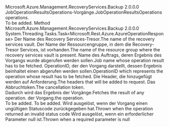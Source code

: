 <Type Name="IJobOperationResultsOperations" FullName="Microsoft.Azure.Management.RecoveryServices.Backup.IJobOperationResultsOperations">
  <TypeSignature Language="C#" Value="public interface IJobOperationResultsOperations" />
  <TypeSignature Language="ILAsm" Value=".class public interface auto ansi abstract IJobOperationResultsOperations" />
  <TypeSignature Language="DocId" Value="T:Microsoft.Azure.Management.RecoveryServices.Backup.IJobOperationResultsOperations" />
  <TypeSignature Language="VB.NET" Value="Public Interface IJobOperationResultsOperations" />
  <TypeSignature Language="F#" Value="type IJobOperationResultsOperations = interface" />
  <AssemblyInfo>
    <AssemblyName>Microsoft.Azure.Management.RecoveryServices.Backup</AssemblyName>
    <AssemblyVersion>2.0.0.0</AssemblyVersion>
  </AssemblyInfo>
  <Interfaces />
  <Docs>
    <summary>
            <span data-ttu-id="7316f-101">JobOperationResultsOperations-Vorgänge.</span><span class="sxs-lookup"><span data-stu-id="7316f-101">JobOperationResultsOperations operations.</span></span>
            </summary>
    <remarks>To be added.</remarks>
  </Docs>
  <Members>
    <Member MemberName="GetWithHttpMessagesAsync">
      <MemberSignature Language="C#" Value="public System.Threading.Tasks.Task&lt;Microsoft.Rest.Azure.AzureOperationResponse&gt; GetWithHttpMessagesAsync (string vaultName, string resourceGroupName, string jobName, string operationId, System.Collections.Generic.Dictionary&lt;string,System.Collections.Generic.List&lt;string&gt;&gt; customHeaders = null, System.Threading.CancellationToken cancellationToken = null);" />
      <MemberSignature Language="ILAsm" Value=".method public hidebysig newslot virtual instance class System.Threading.Tasks.Task`1&lt;class Microsoft.Rest.Azure.AzureOperationResponse&gt; GetWithHttpMessagesAsync(string vaultName, string resourceGroupName, string jobName, string operationId, class System.Collections.Generic.Dictionary`2&lt;string, class System.Collections.Generic.List`1&lt;string&gt;&gt; customHeaders, valuetype System.Threading.CancellationToken cancellationToken) cil managed" />
      <MemberSignature Language="DocId" Value="M:Microsoft.Azure.Management.RecoveryServices.Backup.IJobOperationResultsOperations.GetWithHttpMessagesAsync(System.String,System.String,System.String,System.String,System.Collections.Generic.Dictionary{System.String,System.Collections.Generic.List{System.String}},System.Threading.CancellationToken)" />
      <MemberSignature Language="F#" Value="abstract member GetWithHttpMessagesAsync : string * string * string * string * System.Collections.Generic.Dictionary&lt;string, System.Collections.Generic.List&lt;string&gt;&gt; * System.Threading.CancellationToken -&gt; System.Threading.Tasks.Task&lt;Microsoft.Rest.Azure.AzureOperationResponse&gt;" Usage="iJobOperationResultsOperations.GetWithHttpMessagesAsync (vaultName, resourceGroupName, jobName, operationId, customHeaders, cancellationToken)" />
      <MemberType>Method</MemberType>
      <AssemblyInfo>
        <AssemblyName>Microsoft.Azure.Management.RecoveryServices.Backup</AssemblyName>
        <AssemblyVersion>2.0.0.0</AssemblyVersion>
      </AssemblyInfo>
      <ReturnValue>
        <ReturnType>System.Threading.Tasks.Task&lt;Microsoft.Rest.Azure.AzureOperationResponse&gt;</ReturnType>
      </ReturnValue>
      <Parameters>
        <Parameter Name="vaultName" Type="System.String" />
        <Parameter Name="resourceGroupName" Type="System.String" />
        <Parameter Name="jobName" Type="System.String" />
        <Parameter Name="operationId" Type="System.String" />
        <Parameter Name="customHeaders" Type="System.Collections.Generic.Dictionary&lt;System.String,System.Collections.Generic.List&lt;System.String&gt;&gt;" />
        <Parameter Name="cancellationToken" Type="System.Threading.CancellationToken" />
      </Parameters>
      <Docs>
        <param name="vaultName">
            <span data-ttu-id="7316f-102">Der Name des Recovery Services-Tresor.</span><span class="sxs-lookup"><span data-stu-id="7316f-102">The name of the recovery services vault.</span></span>
            </param>
        <param name="resourceGroupName">
            <span data-ttu-id="7316f-103">Der Name der Ressourcengruppe, in dem die Recovery-Tresor Services, ist vorhanden.</span><span class="sxs-lookup"><span data-stu-id="7316f-103">The name of the resource group where the recovery services vault is present.</span></span>
            </param>
        <param name="jobName">
            <span data-ttu-id="7316f-104">Name des Auftrags, deren Ergebnis des Vorgangs wurde abgerufen werden sollen.</span><span class="sxs-lookup"><span data-stu-id="7316f-104">Job name whose operation result has to be fetched.</span></span>
            </param>
        <param name="operationId">
            <span data-ttu-id="7316f-105">OperationID, der den Vorgang darstellt, dessen Ergebnis beinhaltet einen abgerufen werden sollen.</span><span class="sxs-lookup"><span data-stu-id="7316f-105">OperationID which represents the operation whose result has to be fetched.</span></span>
            </param>
        <param name="customHeaders">
            <span data-ttu-id="7316f-106">Die Header, die hinzugefügt werden auf Anforderung.</span><span class="sxs-lookup"><span data-stu-id="7316f-106">The headers that will be added to request.</span></span>
            </param>
        <param name="cancellationToken">
            <span data-ttu-id="7316f-107">Das Abbruchtoken.</span><span class="sxs-lookup"><span data-stu-id="7316f-107">The cancellation token.</span></span>
            </param>
        <summary>
            <span data-ttu-id="7316f-108">Dadurch wird das Ergebnis der Vorgänge.</span><span class="sxs-lookup"><span data-stu-id="7316f-108">Fetches the result of any operation.</span></span>
            <span data-ttu-id="7316f-109">der Vorgang.</span><span class="sxs-lookup"><span data-stu-id="7316f-109">the operation.</span></span>
            </summary>
        <returns>To be added.</returns>
        <remarks>To be added.</remarks>
        <exception cref="T:Microsoft.Rest.Azure.CloudException">
            <span data-ttu-id="7316f-110">Wird ausgelöst, wenn der Vorgang einen ungültigen Statuscode zurückgegeben hat.</span><span class="sxs-lookup"><span data-stu-id="7316f-110">Thrown when the operation returned an invalid status code</span></span>
            </exception>
        <exception cref="T:Microsoft.Rest.ValidationException">
            <span data-ttu-id="7316f-111">Wird ausgelöst, wenn ein erforderlicher Parameter null ist.</span><span class="sxs-lookup"><span data-stu-id="7316f-111">Thrown when a required parameter is null</span></span>
            </exception>
      </Docs>
    </Member>
  </Members>
</Type>